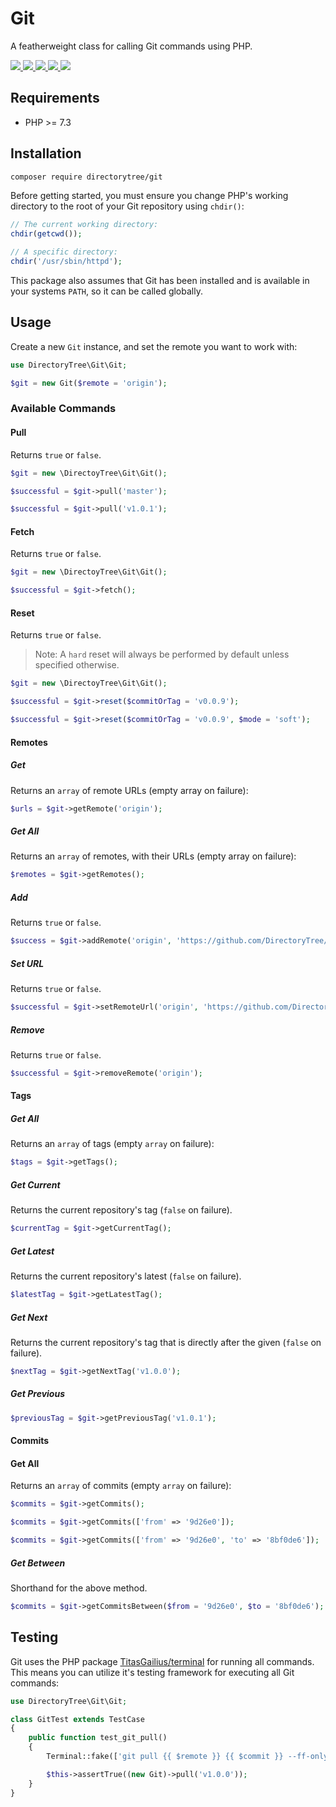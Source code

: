 # Git

A featherweight class for calling Git commands using PHP.

<a href="https://travis-ci.com/DirectoryTree/Git">
    <img src="https://img.shields.io/travis/DirectoryTree/Git.svg?style=flat-square"/>
</a>
<a href="https://scrutinizer-ci.com/g/DirectoryTree/Git/?branch=master">
    <img src="https://img.shields.io/scrutinizer/g/DirectoryTree/Git/main.svg?style=flat-square"/>
</a>
<a href="https://packagist.org/packages/DirectoryTree/Git">
    <img src="https://img.shields.io/packagist/dt/DirectoryTree/Git.svg?style=flat-square"/>
</a>
<a href="https://packagist.org/packages/DirectoryTree/Git">
    <img src="https://img.shields.io/packagist/v/DirectoryTree/Git.svg?style=flat-square"/>
</a>
<a href="https://packagist.org/packages/DirectoryTree/Git">
    <img src="https://img.shields.io/github/license/DirectoryTree/Git.svg?style=flat-square"/>
</a>

## Requirements

- PHP >= 7.3

## Installation

```bash
composer require directorytree/git
```

Before getting started, you must ensure you change PHP's working directory to the root of your Git repository using `chdir()`:

```php
// The current working directory:
chdir(getcwd());

// A specific directory:
chdir('/usr/sbin/httpd');
```

This package also assumes that Git has been installed and is available in your systems `PATH`, so it can be called globally.

## Usage

Create a new `Git` instance, and set the remote you want to work with:

```php
use DirectoryTree\Git\Git;

$git = new Git($remote = 'origin');
```

### Available Commands

#### Pull

Returns `true` or `false`.

```php
$git = new \DirectoyTree\Git\Git();

$successful = $git->pull('master');

$successful = $git->pull('v1.0.1');
```

#### Fetch

Returns `true` or `false`.

```php
$git = new \DirectoyTree\Git\Git();

$successful = $git->fetch();
```

#### Reset

Returns `true` or `false`.

> Note: A `hard` reset will always be performed by default unless specified otherwise.

```php
$git = new \DirectoyTree\Git\Git();

$successful = $git->reset($commitOrTag = 'v0.0.9');

$successful = $git->reset($commitOrTag = 'v0.0.9', $mode = 'soft');
```

#### Remotes

##### Get

Returns an `array` of remote URLs (empty array on failure):

```php
$urls = $git->getRemote('origin');
```

##### Get All

Returns an `array` of remotes, with their URLs (empty array on failure):

```php
$remotes = $git->getRemotes();
```

##### Add

Returns `true` or `false`.

```php
$success = $git->addRemote('origin', 'https://github.com/DirectoryTree/Git');
```

##### Set URL

Returns `true` or `false`.

```php
$successful = $git->setRemoteUrl('origin', 'https://github.com/DirectoryTree/Git');
```

##### Remove 

Returns `true` or `false`.

```php
$successful = $git->removeRemote('origin');
```

#### Tags

##### Get All 

Returns an `array` of tags (empty `array` on failure):

```php
$tags = $git->getTags();
```

##### Get Current

Returns the current repository's tag (`false` on failure).

```php
$currentTag = $git->getCurrentTag();
```

##### Get Latest

Returns the current repository's latest (`false` on failure).

```php
$latestTag = $git->getLatestTag();
```

##### Get Next

Returns the current repository's tag that is directly after the given (`false` on failure).

```php
$nextTag = $git->getNextTag('v1.0.0');
```

##### Get Previous

```php
$previousTag = $git->getPreviousTag('v1.0.1');
```

#### Commits

#### Get All

Returns an `array` of commits (empty `array` on failure):

```php
$commits = $git->getCommits();

$commits = $git->getCommits(['from' => '9d26e0']);

$commits = $git->getCommits(['from' => '9d26e0', 'to' => '8bf0de6']);
```

##### Get Between

Shorthand for the above method.

```php
$commits = $git->getCommitsBetween($from = '9d26e0', $to = '8bf0de6');
```

## Testing

Git uses the PHP package [TitasGailius/terminal](https://github.com/TitasGailius/terminal) for
running all commands. This means you can utilize it's testing framework for executing all Git commands:

```php
use DirectoryTree\Git\Git;

class GitTest extends TestCase
{
    public function test_git_pull()
    {
        Terminal::fake(['git pull {{ $remote }} {{ $commit }} --ff-only' => Terminal::response()->successful()]);

        $this->assertTrue((new Git)->pull('v1.0.0'));
    }
}
```
